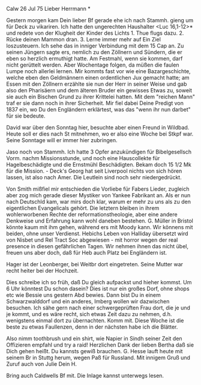  Calw 26 Jul 75
Lieber Herrmann <Mogl>*

Gestern morgen kam Dein lieber Bf gerade ehe ich nach Stammh. gieng um für Deck zu vikariren. Ich hatte den ungerechten Haushalter <Luc 16,1-12>* und redete von der Klugheit der Kinder des Lichts 1. Thue flugs dazu. 2. Rücke deinen Mammon dran. 3. Lerne immer mehr auf Ein Ziel loszusteuern. Ich sehe das in inniger Verbindung mit dem 15 Cap an. Zu seinen Jüngern sagte ers, nemlich zu den Zöllnern und Sündern, die er eben so herzlich ermuthigt hatte. Am Festmahl, wenn sie kommen, darf nicht gerüttelt werden. Aber Wochentage folgen, da müßen die faulen Lumpe noch allerlei lernen. Mir kommts fast vor wie eine Bazargeschichte, welche eben den Geldmännern einen ordentlichen Jux gemacht hatte; am Essen mit den Zöllnern erzählte sie nun der Herr in seiner Weise und gab also den Pharisäern und dem älteren Bruder ein gewisses Etwas zu, soweit sie auch ein Bischen Grund zu ihrer Krittelei hatten. Mit dem "reichen Mann" traf er sie dann noch in ihrer Sicherheit. Mir fiel dabei Deine Predigt von 1837 ein, wo Du den Engländern erklärtest, was das "wenn ihr nun darbet" für sie bedeute.

David war über den Sonntag hier, besuchte aber einen Freund in Wildbad. Heute soll er dies nach St mitnehmen, wo er also eine Woche bei Stkpf war. Seine Sonntage will er immer hier zubringen.

Jaso noch von Stammh. Ich hatte 3 Opfer anzukündigen für Bibelgesellsch Vorm. nachm Missionsstunde, und noch eine Hauscollekte für Hagelbeschädigte und die Ernstmühl Beschädigten. Bekam doch 15 1/2 Mk für die Mission. - Deck's Georg hat seit Liverpool nichts von sich hören lassen, ist also nach Amer. Die Leutlein sind noch sehr niedergedrückt.

Von Smith mißfiel mir entschieden die Vorliebe für Fabers Lieder, zugleich aber zog mich gerade dieser Mystiker von Yankee Fabrikant an. Als er nun nach Deutschld kam, war mirs doch klar, warum er mehr zu uns als zu den eigentlichen Evangelicals gehört. Die letztern bleiben in ihrem wohlerworbenen Rechte der reformationstheologie, aber eine andere Denkweise und Erfahrung kann wohl daneben bestehen. G. Müller in Bristol könnte kaum mit ihm gehen, während ers mit Moody kann. Wir könnens mit beiden, ohne unser Verdienst. Hebichs Leben von Halliday übersetzt wird von Nisbet und Rel Tract Soc abgewiesen - mit horror wegen der real presence in diesen gefährlichen Tagen. Wir nehmen ihnen das nicht übel, freuen uns aber doch, daß für Heb auch Platz bei Engländern ist.

Hager ist der Leonberger, bei Weitbr dort eingetreten. Seine Mutter war recht heiter bei der Hochzeit.

Dies schreibe ich so früh, daß Du gleich aufpackst und hieher kommst. Um 6 Uhr könntest Du schon dasein? Dies ist nur ein großes Dorf, ohne shops etc wie Bessie uns gestern Abd bewies. Dann bist Du in einem Schwarzwalddorf und ein anderes, Imberg wollen wir dazwischen besuchen. Ich sähe gern nach einer schwergeprüften Frau dort, die je und je kommt, und es wäre recht, sich etwas Zeit dazu zu nehmen, d.h. wenigstens einmal dort zu übernachten. Komm mit. Diese Woche ist die beste zu etwas Faullenzen, denn in der nächsten habe ich die Blätter.

Also nimm toothbrush und ein shirt, wie Napier in Sindh seiner Zeit den Offizieren empfahl und try a raid! Herzlichen Dank der lieben Bertha daß sie Dich gehen heißt. Du kannsts gewiß brauchen. G. Hesse lauft heute mit seinem Br in Stuttg herum, wegen Paß für Russland. Mit innigem Gruß und Zuruf auch von Julie
 Dein H.

Bring auch Caldwells Bf mit. Die Inlage kannst unterwegs lesen. 